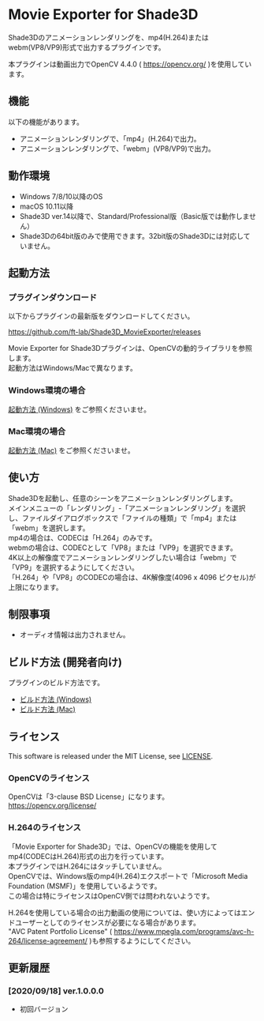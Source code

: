 # Movie Exporter for Shade3D

Shade3Dのアニメーションレンダリングを、mp4(H.264)またはwebm(VP8/VP9)形式で出力するプラグインです。    

本プラグインは動画出力でOpenCV 4.4.0 ( https://opencv.org/ )を使用しています。    

## 機能

以下の機能があります。    

* アニメーションレンダリングで、「mp4」(H.264)で出力。    
* アニメーションレンダリングで、「webm」(VP8/VP9)で出力。    

## 動作環境

* Windows 7/8/10以降のOS
* macOS 10.11以降
* Shade3D ver.14以降で、Standard/Professional版（Basic版では動作しません）
* Shade3Dの64bit版のみで使用できます。32bit版のShade3Dには対応していません。

## 起動方法

### プラグインダウンロード

以下からプラグインの最新版をダウンロードしてください。     

https://github.com/ft-lab/Shade3D_MovieExporter/releases

Movie Exporter for Shade3Dプラグインは、OpenCVの動的ライブラリを参照します。    
起動方法はWindows/Macで異なります。    

### Windows環境の場合

[起動方法 (Windows)](./setup_win.md) をご参照くださいませ。    


### Mac環境の場合

[起動方法 (Mac)](./setup_mac.md) をご参照くださいませ。    

## 使い方

Shade3Dを起動し、任意のシーンをアニメーションレンダリングします。    
メインメニューの「レンダリング」-「アニメーションレンダリング」を選択し、ファイルダイアログボックスで「ファイルの種類」で「mp4」または「webm」を選択します。    
mp4の場合は、CODECは「H.264」のみです。    
webmの場合は、CODECとして「VP8」または「VP9」を選択できます。    
4K以上の解像度でアニメーションレンダリングしたい場合は「webm」で「VP9」を選択するようにしてください。     
「H.264」や「VP8」のCODECの場合は、4K解像度(4096 x 4096 ピクセル)が上限になります。    

## 制限事項

* オーディオ情報は出力されません。    

## ビルド方法 (開発者向け)

プラグインのビルド方法です。    

* [ビルド方法 (Windows)](./build_win.md)
* [ビルド方法 (Mac)](./build_mac.md)

## ライセンス

This software is released under the MIT License, see [LICENSE](./LICENSE).    

### OpenCVのライセンス

OpenCVは「3-clause BSD License」になります。    
https://opencv.org/license/    

### H.264のライセンス

「Movie Exporter for Shade3D」では、OpenCVの機能を使用してmp4(CODECはH.264)形式の出力を行っています。    
本プラグインではH.264にはタッチしていません。    
OpenCVでは、Windows版のmp4(H.264)エクスポートで「Microsoft Media Foundation (MSMF)」を使用しているようです。    
この場合は特にライセンスはOpenCV側では問われないようです。    

H.264を使用している場合の出力動画の使用については、使い方によってはエンドユーザーとしてのライセンスが必要になる場合があります。    
"AVC Patent Portfolio License" ( https://www.mpegla.com/programs/avc-h-264/license-agreement/ )も参照するようにしてください。    

## 更新履歴

### [2020/09/18] ver.1.0.0.0

* 初回バージョン

